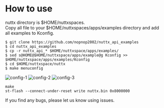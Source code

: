 # How to use   

nuttx directory is $HOME/nuttxspaces.   
Copy all file to your $HOME/nuttxspaces/apps/examples directory and add all examples to Kconfig.   


```
$ git clone https://github.com/nopnop2002/nuttx_api_examples   
$ cd nuttx_api_examples   
$ cp -r nuttx_api_* $HOME/nuttxspace/apps/examples/
$ sed s@HOME@$HOME/nuttxspace/apps/example@g Kconfig >> $HOME/nuttxspace/apps/examples/Kconfig
$ cd $HOME/nuttxspace/nuttx
$ make menuconfig    
```

![config-1](https://github.com/nopnop2002/nuttx_api_examples/assets/6020549/30f7ac19-2eb6-40ab-9e99-24274ac2281c)
![config-2](https://github.com/nopnop2002/nuttx_api_examples/assets/6020549/3bcd79c2-f8b6-4b19-8c31-9abb1b25ab9d)
![config-3](https://github.com/nopnop2002/nuttx_api_examples/assets/6020549/8760535e-5fd5-42ab-a946-b0156d13cfbc)

```
make
st-flash --connect-under-reset write nuttx.bin 0x8000000
```

If you find any bugs, please let us know using issues.
